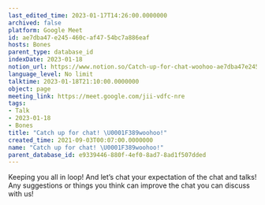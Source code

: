 ```yaml
---
last_edited_time: 2023-01-17T14:26:00.0000000
archived: false
platform: Google Meet
id: ae7dba47-e245-460c-af47-54bc7a886eaf
hosts: Bones
parent_type: database_id
indexDate: 2023-01-18
notion_url: https://www.notion.so/Catch-up-for-chat-woohoo-ae7dba47e245460caf4754bc7a886eaf
language_level: No limit
talktime: 2023-01-18T21:10:00.0000000
object: page
meeting_link: https://meet.google.com/jii-vdfc-nre
tags:
- Talk
- 2023-01-18
- Bones
title: "Catch up for chat! \U0001F389woohoo!"
created_time: 2021-09-03T00:07:00.0000000
name: "Catch up for chat! \U0001F389woohoo!"
parent_database_id: e9339446-880f-4ef0-8ad7-8ad1f507dded
---
```


Keeping you all in loop! And let’s chat your expectation of the chat and talks!
Any suggestions or things you think can improve the chat you can discuss with us!





